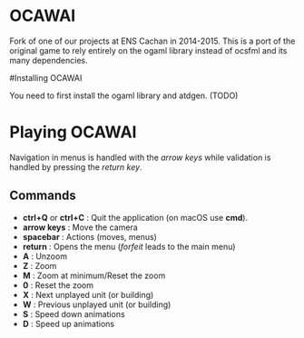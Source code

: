 OCAWAI
======

Fork of one of our projects at ENS Cachan in 2014-2015.
This is a port of the original game to rely entirely on the ogaml library
instead of ocsfml and its many dependencies.

#Installing OCAWAI

You need to first install the ogaml library and atdgen.
(TODO)


# Playing OCAWAI

Navigation in menus is handled with the *arrow keys* while validation is handled
by pressing the *return key*.

## Commands

* **ctrl+Q** or **ctrl+C** : Quit the application (on macOS use **cmd**).
* **arrow keys** : Move the camera
* **spacebar** : Actions (moves, menus)
* **return** : Opens the menu (*forfeit* leads to the main menu)
* **A** : Unzoom
* **Z** : Zoom
* **M** : Zoom at minimum/Reset the zoom
* **0** : Reset the zoom
* **X** : Next unplayed unit (or building)
* **W** : Previous unplayed unit (or building)
* **S** : Speed down animations
* **D** : Speed up animations
